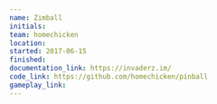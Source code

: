 ```yaml
---
name: Zimball
initials:
team: homechicken
location:
started: 2017-06-15
finished:
documentation_link: https://invaderz.im/
code_link: https://github.com/homechicken/pinball
gameplay_link:
---
```

